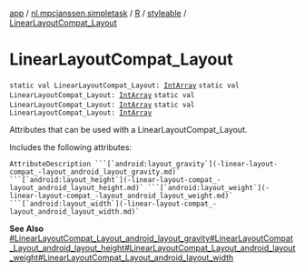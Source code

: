 [app](../../../index.md) / [nl.mpcjanssen.simpletask](../../index.md) / [R](../index.md) / [styleable](index.md) / [LinearLayoutCompat_Layout](.)

# LinearLayoutCompat_Layout

`static val LinearLayoutCompat_Layout: `[`IntArray`](https://kotlinlang.org/api/latest/jvm/stdlib/kotlin/-int-array/index.html)
`static val LinearLayoutCompat_Layout: `[`IntArray`](https://kotlinlang.org/api/latest/jvm/stdlib/kotlin/-int-array/index.html)
`static val LinearLayoutCompat_Layout: `[`IntArray`](https://kotlinlang.org/api/latest/jvm/stdlib/kotlin/-int-array/index.html)
`static val LinearLayoutCompat_Layout: `[`IntArray`](https://kotlinlang.org/api/latest/jvm/stdlib/kotlin/-int-array/index.html)

Attributes that can be used with a LinearLayoutCompat_Layout.

Includes the following attributes:

    AttributeDescription ```[`android:layout_gravity`](-linear-layout-compat_-layout_android_layout_gravity.md)` ```[`android:layout_height`](-linear-layout-compat_-layout_android_layout_height.md)` ```[`android:layout_weight`](-linear-layout-compat_-layout_android_layout_weight.md)` ```[`android:layout_width`](-linear-layout-compat_-layout_android_layout_width.md)`

**See Also**
[#LinearLayoutCompat_Layout_android_layout_gravity](-linear-layout-compat_-layout_android_layout_gravity.md)[#LinearLayoutCompat_Layout_android_layout_height](-linear-layout-compat_-layout_android_layout_height.md)[#LinearLayoutCompat_Layout_android_layout_weight](-linear-layout-compat_-layout_android_layout_weight.md)[#LinearLayoutCompat_Layout_android_layout_width](-linear-layout-compat_-layout_android_layout_width.md)

